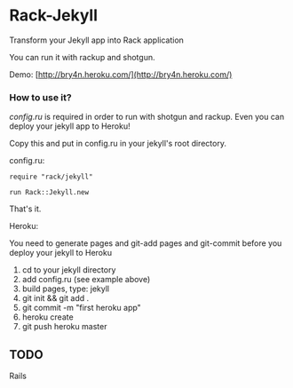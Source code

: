 Rack-Jekyll
===========

Transform your Jekyll app into Rack application

You can run it with rackup and shotgun.

Demo: [http://bry4n.heroku.com/](http://bry4n.heroku.com/)

### How to use it?

*config.ru* is required in order to run with shotgun and rackup. Even you can deploy your jekyll app to Heroku!

Copy this and put in config.ru in your jekyll's root directory.


config.ru:

    require "rack/jekyll"

    run Rack::Jekyll.new


That's it.


Heroku:

You need to generate pages and git-add pages and git-commit before you deploy your jekyll to Heroku

1) cd to your jekyll directory
2) add config.ru (see example above)
3) build pages, type: jekyll
4) git init && git add .
5) git commit -m "first heroku app"
6) heroku create
7) git push heroku master


## TODO

Rails 
